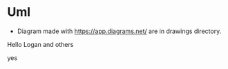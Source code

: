 # Uml

* Diagram made with https://app.diagrams.net/ are in drawings directory.

Hello Logan and others

yes

